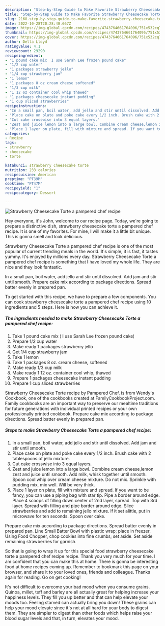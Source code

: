 ```yaml
---
description: "Step-by-Step Guide to Make Favorite Strawberry Cheesecake Torte a pampered chef recipe"
title: "Step-by-Step Guide to Make Favorite Strawberry Cheesecake Torte a pampered chef recipe"
slug: 2168-step-by-step-guide-to-make-favorite-strawberry-cheesecake-torte-a-pampered-chef-recipe
date: 2022-10-28T20:28:40.667Z
image: https://img-global.cpcdn.com/recipes/4743764661764096/751x532cq70/strawberry-cheesecake-torte-a-pampered-chef-recipe-recipe-main-photo.jpg
thumbnail: https://img-global.cpcdn.com/recipes/4743764661764096/751x532cq70/strawberry-cheesecake-torte-a-pampered-chef-recipe-recipe-main-photo.jpg
cover: https://img-global.cpcdn.com/recipes/4743764661764096/751x532cq70/strawberry-cheesecake-torte-a-pampered-chef-recipe-recipe-main-photo.jpg
author: Della Lloyd
ratingvalue: 4.1
reviewcount: 29290
recipeingredient:
- "1 pound cake mix  I use Sarah Lee frozen pound cake"
- "1/2 cup water"
- "1 packages strawberry jello"
- "1/4 cup strawberry jam"
- "1 lemon"
- "1 packages 8 oz cream cheese softened"
- "1/3 cup milk"
- "1 12 oz container cool whip thawed"
- "1 packages cheesecake instant pudding"
- "1 cup sliced strawberries"
recipeinstructions:
- "In a small pan, boil water, add jello and stir until dissolved. Add jam and stir until smooth."
- "Place cake on plate and poke cake every 1/2 inch. Brush cake with 2 tablespoons of jello mixture."
- "Cut cake crosswise into 3 equal layers."
- "Zest and juice lemon into a large bowl. Combine cream cheese,lemon zest and juice until smooth. Add milk, whisk together until smooth. Spoon cool whip over cream cheese mixture. Do not mix. Sprinkle with pudding mix, mix well. Will be very thick."
- "Place 1 layer on plate, fill with mixture and spread. If you want to be fancy, you can use a piping bag with star tip. Pipe a border around edge. Place 4 scoops of filling down center of 2nd layer, spread. Top with 3rd layer. Spread with filling and pipe border around edge. Slice strawberries and add to remaining jello mixture. If it set alittle, put in microwave for ten seconds. Spoon over cake."
categories:
- Recipe
tags:
- strawberry
- cheesecake
- torte

katakunci: strawberry cheesecake torte 
nutrition: 233 calories
recipecuisine: American
preptime: "PT39M"
cooktime: "PT47M"
recipeyield: "1"
recipecategory: Dessert

---
```



![Strawberry Cheesecake Torte a pampered chef recipe](https://img-global.cpcdn.com/recipes/4743764661764096/751x532cq70/strawberry-cheesecake-torte-a-pampered-chef-recipe-recipe-main-photo.jpg)

Hey everyone, it's John, welcome to our recipe page. Today, we're going to prepare a distinctive dish, strawberry cheesecake torte a pampered chef recipe. It is one of my favorites. For mine, I will make it a little bit unique. This is gonna smell and look delicious.

Strawberry Cheesecake Torte a pampered chef recipe is one of the most popular of current trending meals in the world. It's simple, it is fast, it tastes yummy. It's enjoyed by millions every day. Strawberry Cheesecake Torte a pampered chef recipe is something that I have loved my whole life. They are nice and they look fantastic.

In a small pan, boil water, add jello and stir until dissolved. Add jam and stir until smooth. Prepare cake mix according to package directions. Spread batter evenly in prepared pan.


To get started with this recipe, we have to prepare a few components. You can cook strawberry cheesecake torte a pampered chef recipe using 10 ingredients and 5 steps. Here is how you can achieve it.

<!--inarticleads1-->

##### The ingredients needed to make Strawberry Cheesecake Torte a pampered chef recipe:

1. Take 1 pound cake mix ( I use Sarah Lee frozen pound cake)
1. Prepare 1/2 cup water
1. Make ready 1 packages strawberry jello
1. Get 1/4 cup strawberry jam
1. Take 1 lemon
1. Take 1 packages 8 oz. cream cheese, softened
1. Make ready 1/3 cup milk
1. Make ready 1 12 oz. container cool whip, thawed
1. Prepare 1 packages cheesecake instant pudding
1. Prepare 1 cup sliced strawberries


Strawberry Cheesecake Torte recipe by Pampered Chef, is from Wendy&#39;s Cookbook, one of the cookbooks created at FamilyCookbookProject.com. Family cookbooks are an important way to preserve our mealtime traditions for future generations with individual printed recipes or your own professionally printed cookbook. Prepare cake mix according to package directions. Spread batter evenly in prepared pan. 

<!--inarticleads2-->

##### Steps to make Strawberry Cheesecake Torte a pampered chef recipe:

1. In a small pan, boil water, add jello and stir until dissolved. Add jam and stir until smooth.
1. Place cake on plate and poke cake every 1/2 inch. Brush cake with 2 tablespoons of jello mixture.
1. Cut cake crosswise into 3 equal layers.
1. Zest and juice lemon into a large bowl. Combine cream cheese,lemon zest and juice until smooth. Add milk, whisk together until smooth. Spoon cool whip over cream cheese mixture. Do not mix. Sprinkle with pudding mix, mix well. Will be very thick.
1. Place 1 layer on plate, fill with mixture and spread. If you want to be fancy, you can use a piping bag with star tip. Pipe a border around edge. Place 4 scoops of filling down center of 2nd layer, spread. Top with 3rd layer. Spread with filling and pipe border around edge. Slice strawberries and add to remaining jello mixture. If it set alittle, put in microwave for ten seconds. Spoon over cake.


Prepare cake mix according to package directions. Spread batter evenly in prepared pan. Line Small Batter Bowl with plastic wrap; place in freezer. Using Food Chopper, chop cookies into fine crumbs; set aside. Set aside remaining strawberries for garnish. 

So that is going to wrap it up for this special food strawberry cheesecake torte a pampered chef recipe recipe. Thank you very much for your time. I am confident that you can make this at home. There is gonna be interesting food at home recipes coming up. Remember to bookmark this page on your browser, and share it to your loved ones, friends and colleague. Thanks again for reading. Go on get cooking!

It's not difficult to overcome your bad mood when you consume grains. Quinoa, millet, teff and barley are all actually great for helping increase your happiness levels. They fill you up better and that can help elevate your moods too. Feeling starved can actually bring you down! These grains can help your mood elevate since it's not at all hard for your body to digest them. They are simpler to digest than other foods which helps raise your blood sugar levels and that, in turn, elevates your mood.

